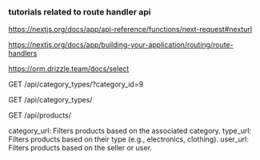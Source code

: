 ### tutorials related to route handler api

https://nextjs.org/docs/app/api-reference/functions/next-request#nexturl

https://nextjs.org/docs/app/building-your-application/routing/route-handlers

https://orm.drizzle.team/docs/select

GET /api/category_types/?category_id=9

GET /api/category_types/

GET /api/products/

category_url: Filters products based on the associated category.
type_url: Filters products based on their type (e.g., electronics, clothing).
user_url: Filters products based on the seller or user.